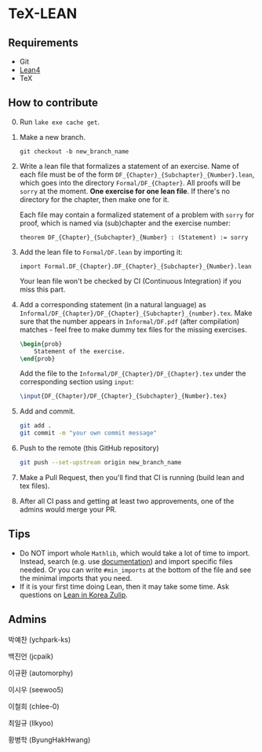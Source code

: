 # TeX-LEAN

## Requirements

- Git
- [Lean4](https://github.com/leanprover/lean4)
- TeX

## How to contribute

0. Run `lake exe cache get`.
1. Make a new branch.

    ```
    git checkout -b new_branch_name
    ```

2. Write a lean file that formalizes a statement of an exercise. Name of each file must be of the form `DF_{Chapter}_{Subchapter}_{Number}.lean`, which goes into the directory `Formal/DF_{Chapter}`. All proofs will be `sorry` at the moment. **One exercise for one lean file**. If there's no directory for the chapter, then make one for it.

    Each file may contain a formalized statement of a problem with `sorry` for proof, which is named via (sub)chapter and the exercise number:

    ```lean
    theorem DF_{Chapter}_{Subchapter}_{Number} : (Statement) := sorry
    ```

4. Add the lean file to `Formal/DF.lean` by importing it:

    ```lean
    import Formal.DF_{Chapter}.DF_{Chapter}_{Subchapter}_{Number}.lean
    ```

    Your lean file won't be checked by CI (Continuous Integration) if you miss this part.

4. Add a corresponding statement (in a natural language) as `Informal/DF_{Chapter}/DF_{Chapter}_{Subchapter}_{number}.tex`. Make sure that the number appears in `Informal/DF.pdf` (after compilation) matches - feel free to make dummy tex files for the missing exercises.

    ```latex
    \begin{prob}
        Statement of the exercise.
    \end{prob}
    ```

    Add the file to the `Informal/DF_{Chapter}/DF_{Chapter}.tex` under the corresponding section using `input`:

    ```latex
    \input{DF_{Chapter}/DF_{Chapter}_{Subchapter}_{Number}.tex}
    ```

5. Add and commit.

    ```sh
    git add .
    git commit -m "your own commit message"
    ```

6. Push to the remote (this GitHub repository)

    ```sh
    git push --set-upstream origin new_branch_name
    ```

7. Make a Pull Request, then you'll find that CI is running (build lean and tex files).

8. After all CI pass and getting at least two approvements, one of the admins would merge your PR.

## Tips

- Do NOT import whole `Mathlib`, which would take a lot of time to import. Instead, search (e.g. use [documentation](https://leanprover-community.github.io/mathlib4_docs/index.html)) and import specific files needed. Or you can write `#min_imports` at the bottom of the file and see the minimal imports that you need.
- If it is your first time doing Lean, then it may take some time. Ask questions on [Lean in Korea Zulip](https://lean-in-korea.zulipchat.com/). 

## Admins

박예찬 (ychpark-ks)

백진언 (jcpaik)

이규환 (automorphy)

이시우 (seewoo5)

이철희 (chlee-0)

최일규 (Ilkyoo)

황병학 (ByungHakHwang)
